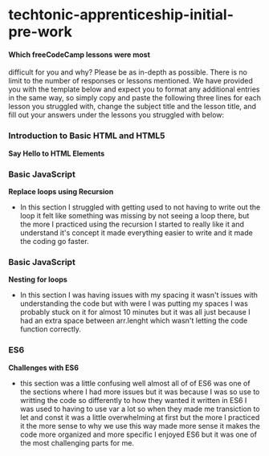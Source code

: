 # techtonic-apprenticeship-initial-pre-work
#### Which freeCodeCamp lessons were most
difficult for you and why? Please be as
in-depth as possible. There is no limit to
the number of responses or lessons
mentioned. We have provided you with the
template below and expect you to format any
additional entries in the same way, so
simply copy and paste the following three
lines for each lesson you struggled with,
change the subject title and the lesson
title, and fill out your answers under the
lessons you struggled with below:
### Introduction to Basic HTML and HTML5
**Say Hello to HTML Elements**

### Basic JavaScript
 **Replace loops using Recursion**
- In this section I struggled with getting used to not having to write out the loop it felt like something was missing by not seeing a loop there, but the more I practiced using the recursion I started to really like it and understand it's concept it made everything easier to write and it made the coding go faster.

### Basic JavaScript
**Nesting for loops**
- In this section I was having issues with my spacing  it wasn't issues with understanding the code but with were I was putting my spaces I was probably stuck on it for almost 10 minutes but it was all just because I had an extra space between arr.lenght which wasn't letting the code function correctly.

### ES6
**Challenges with ES6**
- this section was a little confusing well almost all of of ES6 was one of the sections where I had more issues but it was because I was so use to writting the code so differently to how they wanted it written in ES6 I was used to having to use var a lot so when they made me transiction to let and const it was a little overwhelming at first but the more I practiced it the more sense to why we use this way made more sense it makes the code more organized and more specific I enjoyed ES6 but it was one of the most challenging parts for me.